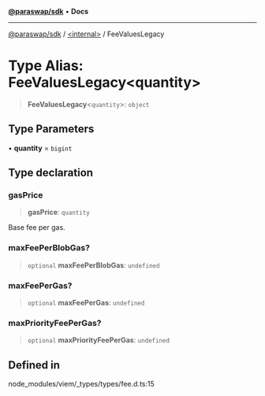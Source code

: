 [**@paraswap/sdk**](../../README.md) • **Docs**

***

[@paraswap/sdk](../../globals.md) / [\<internal\>](../README.md) / FeeValuesLegacy

# Type Alias: FeeValuesLegacy\<quantity\>

> **FeeValuesLegacy**\<`quantity`\>: `object`

## Type Parameters

• **quantity** = `bigint`

## Type declaration

### gasPrice

> **gasPrice**: `quantity`

Base fee per gas.

### maxFeePerBlobGas?

> `optional` **maxFeePerBlobGas**: `undefined`

### maxFeePerGas?

> `optional` **maxFeePerGas**: `undefined`

### maxPriorityFeePerGas?

> `optional` **maxPriorityFeePerGas**: `undefined`

## Defined in

node\_modules/viem/\_types/types/fee.d.ts:15
